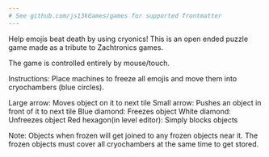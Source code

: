 ```yaml
---
# See github.com/js13kGames/games for supported frontmatter
---
```

Help emojis beat death by using cryonics!
This is an open ended puzzle game made as a tribute to Zachtronics games.

The game is controlled entirely by mouse/touch.

Instructions:
Place machines to freeze all emojis and move them into cryochambers (blue circles).

Large arrow: Moves object on it to next tile
Small arrow: Pushes an object in front of it to next tile
Blue diamond: Freezes object
White diamond: Unfreezes object
Red hexagon(in level editor): Simply blocks objects

Note:
Objects when frozen will get joined to any frozen objects near it.
The frozen objects must cover all cryochambers at the same time to get stored.